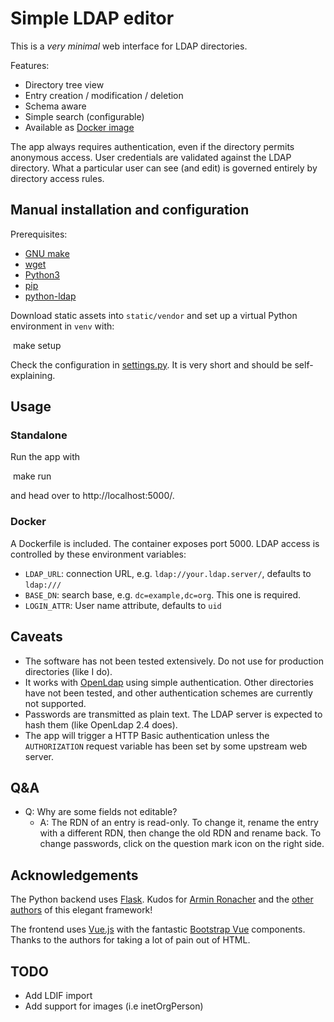 # Simple LDAP editor

This is a *very minimal* web interface for LDAP directories. 

Features:
* Directory tree view
* Entry creation / modification / deletion
* Schema aware
* Simple search (configurable)
* Available as [Docker image](https://hub.docker.com/r/dnknth/ldap-ui/)

The app always requires authentication, even if the directory permits anonymous access. User credentials are validated against the LDAP directory. What a particular user can see (and edit) is governed entirely by directory access rules.

## Manual installation and configuration

Prerequisites:
* [GNU make](https://www.gnu.org/software/make/)
* [wget](https://www.gnu.org/software/wget/)
* [Python3](https://www.python.org)
* [pip](https://packaging.python.org/tutorials/installing-packages/)
* [python-ldap](https://pypi.org/project/python-ldap/)

Download static assets into ```static/vendor``` and set up a virtual Python environment in ```venv``` with:

​    make setup

Check the configuration in [settings.py](settings.py). It is very short and should be self-explaining. 

## Usage

### Standalone

Run the app with

​    make run

and head over to http://localhost:5000/.

### Docker

A Dockerfile is included. The container exposes port 5000. LDAP access is controlled by these environment variables:

* `LDAP_URL`: connection URL, e.g. `ldap://your.ldap.server/`, defaults to `ldap:///`
* `BASE_DN`: search base, e.g. `dc=example,dc=org`. This one is required.
* `LOGIN_ATTR`: User name attribute, defaults to `uid`

## Caveats

* The software has not been tested extensively. Do not use for production directories (like I do).
* It works with [OpenLdap](http://www.openldap.org) using simple authentication. Other directories have not been tested, and other authentication schemes are currently not supported.
* Passwords are transmitted as plain text. The LDAP server is expected to hash them (like OpenLdap 2.4 does).
* The app will trigger a HTTP Basic authentication unless the `AUTHORIZATION` request variable has been set by some upstream web server. 

## Q&A
* Q: Why are some fields not editable?
  * A: The RDN of an entry is read-only. To change it, rename the entry with a different RDN, then change the old RDN and rename back. To change passwords, click on the question mark icon on the right side.

## Acknowledgements

The Python backend uses [Flask](http://flask.pocoo.org/). Kudos for [Armin Ronacher](http://lucumr.pocoo.org) and the [other authors](http://flask.pocoo.org/docs/1.0/license/#authors) of this elegant framework!

The  frontend uses [Vue.js](https://vuejs.org) with the fantastic [Bootstrap Vue](https://bootstrap-vue.js.org) components. Thanks to the authors for taking a lot of pain out of HTML.

## TODO

* Add LDIF import
* Add support for images (i.e inetOrgPerson)

